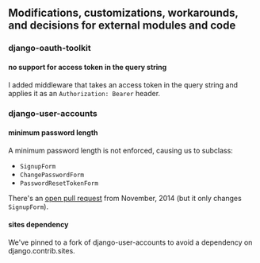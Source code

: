 ## Modifications, customizations, workarounds, and decisions for external modules and code

### django-oauth-toolkit

#### no support for access token in the query string

I added middleware that takes an access token in the query string and applies
it as an `Authorization: Bearer` header.

### django-user-accounts

#### minimum password length

A minimum password length is not enforced, causing us to subclass:

- `SignupForm`
- `ChangePasswordForm`
- `PasswordResetTokenForm`

There's an [open pull
request](https://github.com/pinax/django-user-accounts/pull/155/files) from
November, 2014 (but it only changes `SignupForm`).

#### sites dependency

We've pinned to a fork of django-user-accounts to avoid a dependency on
django.contrib.sites.
